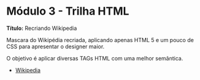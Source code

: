 # Módulo 3 - Trilha HTML

**Título:** Recriando Wikipedia

Mascara do Wikipédia recriada, aplicando apenas HTML 5 e um pouco de CSS para apresentar o designer maior.

O objetivo é aplicar diversas TAGs HTML com uma melhor semãntica.
- [Wikipedia](https://pt.wikipedia.org/)


